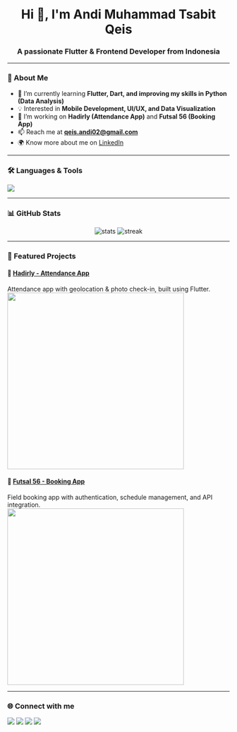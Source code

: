 <h1 align="center">Hi 👋, I'm Andi Muhammad Tsabit Qeis</h1>
<h3 align="center">A passionate Flutter & Frontend Developer from Indonesia</h3>

---

### 🚀 About Me
- 🌱 I’m currently learning **Flutter, Dart, and improving my skills in Python (Data Analysis)**
- 💡 Interested in **Mobile Development, UI/UX, and Data Visualization**
- 🔭 I’m working on **Hadirly (Attendance App)** and **Futsal 56 (Booking App)**
- 📫 Reach me at **qeis.andi02@gmail.com**
- 🌍 Know more about me on [LinkedIn](https://www.linkedin.com/in/qeis-andi-67a895364/)

---

### 🛠️ Languages & Tools
<p align="left">
  <img src="https://skillicons.dev/icons?i=flutter,dart,androidstudio,figma,html,css,js,python,cpp,java,mysql,git,github,photoshop,illustrator" />
</p>

---

### 📊 GitHub Stats
<p align="center">
  <img src="https://github-readme-stats.vercel.app/api?username=qeisandi&show_icons=true&theme=tokyonight" alt="stats" />
  <img src="https://github-readme-streak-stats.herokuapp.com/?user=qeisandi&theme=tokyonight" alt="streak" />
</p>

---

### 📂 Featured Projects
#### 📌 [Hadirly - Attendance App](https://github.com/qeisandi/hadirly)
Attendance app with geolocation & photo check-in, built using Flutter.  
<img src="https://github.com/qeisandi/hadirly/raw/main/screenshots/demo.png" width="400"/>

#### 📌 [Futsal 56 - Booking App](https://github.com/qeisandi/futsal56)
Field booking app with authentication, schedule management, and API integration.  
<img src="https://github.com/qeisandi/futsal56/raw/main/screenshots/ui.png" width="400"/>

---

### 🌐 Connect with me
<p align="left">
<a href="https://twitter.com/" target="blank"><img src="https://skillicons.dev/icons?i=twitter"/></a>
<a href="https://linkedin.com/in/qeis-andi-67a895364" target="blank"><img src="https://skillicons.dev/icons?i=linkedin"/></a>
<a href="https://instagram.com/" target="blank"><img src="https://skillicons.dev/icons?i=instagram"/></a>
<a href="https://www.behance.net/" target="blank"><img src="https://skillicons.dev/icons?i=behance"/></a>
</p>
